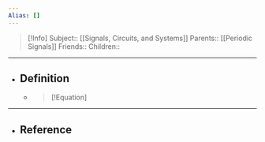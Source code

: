 ```yaml
---
Alias: []
---
```

> [!Info]
> Subject:: [[Signals, Circuits, and Systems]]
> Parents:: [[Periodic Signals]]
> Friends:: 
> Children:: 
---
- ## Definition
	- > [!Equation]
	  > 
---
- ## Reference